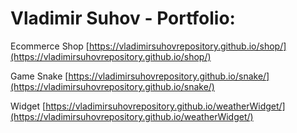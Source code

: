 # Vladimir Suhov - Portfolio:

Ecommerce Shop [https://vladimirsuhovrepository.github.io/shop/](https://vladimirsuhovrepository.github.io/shop/)

Game Snake [https://vladimirsuhovrepository.github.io/snake/](https://vladimirsuhovrepository.github.io/snake/)

Widget [https://vladimirsuhovrepository.github.io/weatherWidget/](https://vladimirsuhovrepository.github.io/weatherWidget/)

